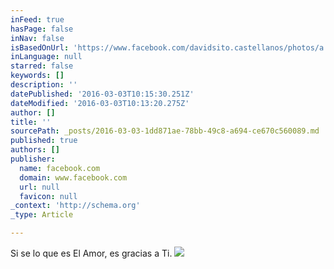 ```yaml
---
inFeed: true
hasPage: false
inNav: false
isBasedOnUrl: 'https://www.facebook.com/davidsito.castellanos/photos/a.1730628700505472.1073741948.1649697411931935/1730628807172128/?type=3&theater'
inLanguage: null
starred: false
keywords: []
description: ''
datePublished: '2016-03-03T10:15:30.251Z'
dateModified: '2016-03-03T10:13:20.275Z'
author: []
title: ''
sourcePath: _posts/2016-03-03-1dd871ae-78bb-49c8-a694-ce670c560089.md
published: true
authors: []
publisher:
  name: facebook.com
  domain: www.facebook.com
  url: null
  favicon: null
_context: 'http://schema.org'
_type: Article

---
```

Si se lo que es El Amor, es gracias a Ti.
![](https://s3-us-west-2.amazonaws.com/the-grid-img/p/8b110ec72b7cdf6d2c964fa97227f2b6cc7237f1.jpg)